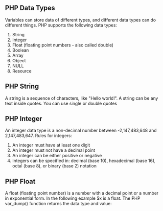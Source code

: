 PHP Data Types
----------------
Variables can store data of different types, and different data types can do different things.
PHP supports the following data types:
1. String
2. Integer
3. Float (floating point numbers - also called double)
4. Boolean
5. Array
6. Object
7. NULL
8. Resource

PHP String
----------------
A string is a sequence of characters, like "Hello world!".
A string can be any text inside quotes. You can use single or double quotes

PHP Integer
---------------
An integer data type is a non-decimal number between -2,147,483,648 and 2,147,483,647.
Rules for integers:
1. An integer must have at least one digit
2. An integer must not have a decimal point
3. An integer can be either positive or negative
4. Integers can be specified in: decimal (base 10), hexadecimal (base 16), octal (base 8), or binary (base 2) notation

PHP Float
-----------
A float (floating point number) is a number with a decimal point or a number in exponential form.
In the following example $x is a float. The PHP var_dump() function returns the data type and value:
